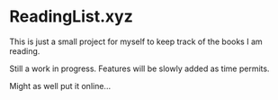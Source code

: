 # ReadingList.xyz

This is just a small project for myself to keep track of the books I am reading. 

Still a work in progress. Features will be slowly added as time permits.

Might as well put it online...